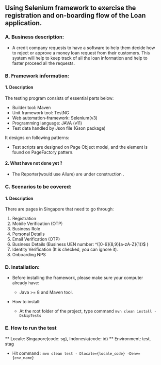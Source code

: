## Using Selenium framework to exercise the registration and on-boarding flow of the Loan application.

### A. Business description:

- A credit company requests to have a software to help them decide how to reject or
  approve a money loan request from their customers. This system will help to keep track of
  all the loan information and help to faster proceed all the requests.

### B. Framework information:

#### 1. Description
The testing program consists of essential parts below:
- Builder tool: Maven
- Unit framework tool: TestNG
- Web automation-framework: Selenium(v3)
- Programming language: JAVA (v11)
- Test data handled by Json file (Gson package)

It designs on following patterns:

- Test scripts are designed on Page Object model, and the element is found on PageFactory pattern.


#### 2. What have not done yet ?

- The Reporter(would use Allure) are under construction .

### C. Scenarios to be covered:

#### 1. Description
There are pages in Singapore that need to go through:
1. Registration
2. Mobile Verification (OTP)
3. Business Role
4. Personal Details
5. Email Verification (OTP)
6. Business Details (Business UEN number: ^([0-9]{8,9}[a-zA-Z]{1})$ )
7. Identity Verification (It is checked, you can ignore it).
8. Onboarding NPS


### D. Installation:

- Before installing the framework, please make sure your computer already have:

  - Java >= 8 and Maven tool.
    
- How to install:

  - At the root folder of the project, type command `mvn clean install -DskipTests`
    
### E. How to run the test
 ** Locale: Singapore(code: sg), Indonesia(code: id)
 ** Environment: test, stag

- Hit command : `mvn clean test - Dlocale={locale_code} -Denv={env_name}`
